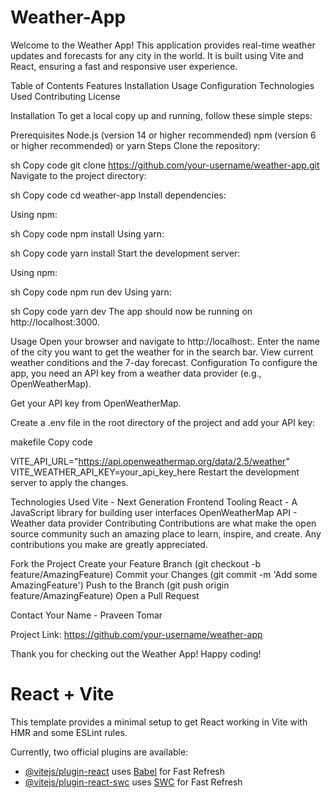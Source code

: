 # Weather-App

Welcome to the Weather App! This application provides real-time weather updates and forecasts for any city in the world. It is built using Vite and React, ensuring a fast and responsive user experience.

Table of Contents
Features
Installation
Usage
Configuration
Technologies Used
Contributing
License

Installation
To get a local copy up and running, follow these simple steps:

Prerequisites
Node.js (version 14 or higher recommended)
npm (version 6 or higher recommended) or yarn
Steps
Clone the repository:

sh
Copy code
git clone https://github.com/your-username/weather-app.git
Navigate to the project directory:

sh
Copy code
cd weather-app
Install dependencies:

Using npm:

sh
Copy code
npm install
Using yarn:

sh
Copy code
yarn install
Start the development server:

Using npm:

sh
Copy code
npm run dev
Using yarn:

sh
Copy code
yarn dev
The app should now be running on http://localhost:3000.

Usage
Open your browser and navigate to http://localhost:.
Enter the name of the city you want to get the weather for in the search bar.
View current weather conditions and the 7-day forecast.
Configuration
To configure the app, you need an API key from a weather data provider (e.g., OpenWeatherMap).

Get your API key from OpenWeatherMap.

Create a .env file in the root directory of the project and add your API key:

makefile
Copy code

VITE_API_URL="https://api.openweathermap.org/data/2.5/weather"
VITE_WEATHER_API_KEY=your_api_key_here
Restart the development server to apply the changes.

Technologies Used
Vite - Next Generation Frontend Tooling
React - A JavaScript library for building user interfaces
OpenWeatherMap API - Weather data provider
Contributing
Contributions are what make the open source community such an amazing place to learn, inspire, and create. Any contributions you make are greatly appreciated.

Fork the Project
Create your Feature Branch (git checkout -b feature/AmazingFeature)
Commit your Changes (git commit -m 'Add some AmazingFeature')
Push to the Branch (git push origin feature/AmazingFeature)
Open a Pull Request


Contact
Your Name - Praveen Tomar

Project Link: https://github.com/your-username/weather-app

Thank you for checking out the Weather App! Happy coding!
# React + Vite

This template provides a minimal setup to get React working in Vite with HMR and some ESLint rules.

Currently, two official plugins are available:

- [@vitejs/plugin-react](https://github.com/vitejs/vite-plugin-react/blob/main/packages/plugin-react/README.md) uses [Babel](https://babeljs.io/) for Fast Refresh
- [@vitejs/plugin-react-swc](https://github.com/vitejs/vite-plugin-react-swc) uses [SWC](https://swc.rs/) for Fast Refresh
